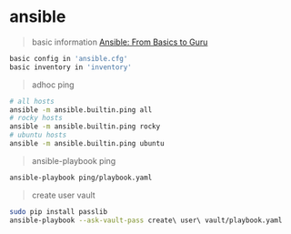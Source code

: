 # ansible

> basic information [Ansible: From Basics to Guru](https://github.com/sandervanvugt/ansiblecvc)

```bash
basic config in 'ansible.cfg'
basic inventory in 'inventory'
```

> adhoc ping

```bash
# all hosts
ansible -m ansible.builtin.ping all
# rocky hosts
ansible -m ansible.builtin.ping rocky
# ubuntu hosts
ansible -m ansible.builtin.ping ubuntu
```

> ansible-playbook ping

```bash
ansible-playbook ping/playbook.yaml
```

> create user vault

```bash
sudo pip install passlib
ansible-playbook --ask-vault-pass create\ user\ vault/playbook.yaml
```
